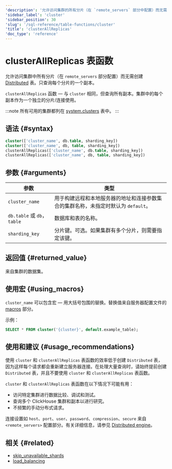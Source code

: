 ```yaml
---
'description': '允许访问集群的所有分片（在 `remote_servers` 部分中配置）而无需创建分布式表。'
'sidebar_label': 'cluster'
'sidebar_position': 30
'slug': '/sql-reference/table-functions/cluster'
'title': 'clusterAllReplicas'
'doc_type': 'reference'
---
```



# clusterAllReplicas 表函数

允许访问集群中所有分片（在 `remote_servers` 部分配置）而无需创建 [Distributed](../../engines/table-engines/special/distributed.md) 表。只查询每个分片的一个副本。

`clusterAllReplicas` 函数 — 与 `cluster` 相同，但查询所有副本。集群中的每个副本作为一个独立的分片/连接使用。

:::note
所有可用的集群都列在 [system.clusters](../../operations/system-tables/clusters.md) 表中。
:::

## 语法 {#syntax}

```sql
cluster(['cluster_name', db.table, sharding_key])
cluster(['cluster_name', db, table, sharding_key])
clusterAllReplicas(['cluster_name', db.table, sharding_key])
clusterAllReplicas(['cluster_name', db, table, sharding_key])
```
## 参数 {#arguments}

| 参数                          | 类型                                                                                                                                                    |
|-------------------------------|---------------------------------------------------------------------------------------------------------------------------------------------------------|
| `cluster_name`                | 用于构建远程和本地服务器的地址和连接参数集合的集群名称，未指定时默认为 `default`。                                                                         |
| `db.table` 或 `db`，`table`  | 数据库和表的名称。                                                                                                                                     |
| `sharding_key`                | 分片键。可选。如果集群有多个分片，则需要指定该键。                                                                                                        |

## 返回值 {#returned_value}

来自集群的数据集。

## 使用宏 {#using_macros}

`cluster_name` 可以包含宏 — 用大括号包围的替换。替换值来自服务器配置文件的 [macros](../../operations/server-configuration-parameters/settings.md#macros) 部分。

示例：

```sql
SELECT * FROM cluster('{cluster}', default.example_table);
```

## 使用和建议 {#usage_recommendations}

使用 `cluster` 和 `clusterAllReplicas` 表函数的效率低于创建 `Distributed` 表，因为这样每个请求都会重新建立服务器连接。在处理大量查询时，请始终提前创建 `Distributed` 表，并且不要使用 `cluster` 和 `clusterAllReplicas` 表函数。

`cluster` 和 `clusterAllReplicas` 表函数在以下情况下可能有用：

- 访问特定集群进行数据比较、调试和测试。
- 查询多个 ClickHouse 集群和副本以进行研究。
- 不频繁的手动分布式请求。

连接设置如 `host`、`port`、`user`、`password`、`compression`、`secure` 来自 `<remote_servers>` 配置部分。有关详细信息，请参见 [Distributed engine](../../engines/table-engines/special/distributed.md)。

## 相关 {#related}

- [skip_unavailable_shards](../../operations/settings/settings.md#skip_unavailable_shards)
- [load_balancing](../../operations/settings/settings.md#load_balancing)
